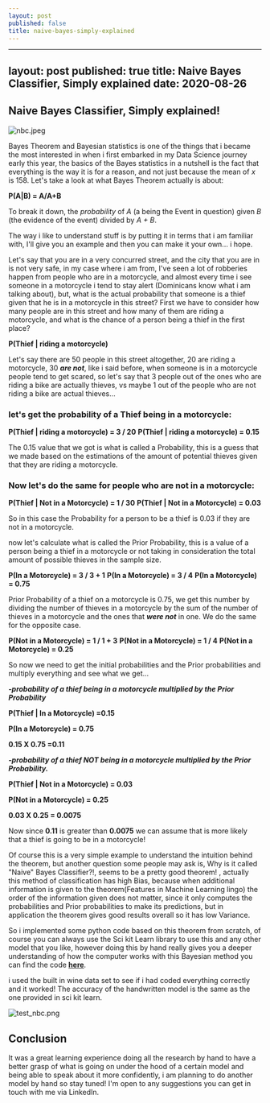 ```yaml
---
layout: post
published: false
title: naive-bayes-simply-explained
---
```

---
layout: post
published: true
title: Naive Bayes Classifier, Simply explained
date: 2020-08-26
---

## Naive Bayes Classifier, Simply explained!
![nbc.jpeg]({{site.baseurl}}/img/nbc.jpeg)




Bayes Theorem and Bayesian statistics is one of the things that i became the most interested in when i first embarked in my Data Science journey early this year, the basics of the Bayes statistics in a nutshell is the fact that everything is the way it is for a reason, and not just because the mean of *x* is 158. Let's take a look at what Bayes Theorem actually is about:

**P(A|B) = A/A+B**

To break it down, the *probability* of *A* (a being the Event in question) given *B* (the evidence of the event) divided by *A + B*.

The way i like to understand stuff is by putting it in terms that i am familiar with, I'll give you an example and then you can make it your own... i hope.

Let's say that you are in a very concurred street, and the city that you are in is not very safe, in my case where i am from, I've seen a lot of robberies happen from people who are in a motorcycle, and almost every time i see someone in a motorcycle i tend to stay alert (Dominicans know what i am talking about), but, what is the actual probability that someone is a thief given that he is in a motorcycle in this street?
First we have to consider how many people are in this street and how many of them are riding a motorcycle, and what is the chance of a person being a thief in the first place?

**P(Thief | riding a motorcycle)**

Let's say there are 50 people in this street altogether, 20 are riding a motorcycle, 30 ***are not***, like i said before, when someone is in a motorcycle people tend to get scared, so let's say that 3 people out of the ones who are riding a bike are actually thieves, vs maybe 1 out of the people who are not riding a bike are actual thieves...

### let's get the probability of a Thief being in a motorcycle:

**P(Thief | riding a motorcycle) = 3 / 20**
**P(Thief | riding a motorcycle) = 0.15** 

The 0.15 value that we got is what is called a Probability, this is a guess that we made based on the estimations of the amount of potential thieves given that they are riding a motorcycle.

### Now let's do the same for people who are not in a motorcycle:

**P(Thief | Not in a Motorcycle) = 1 / 30**
**P(Thief | Not in a Motorcycle) = 0.03**

So in this case the Probability for a person to be a thief is 0.03 if they are not in a motorcycle.

now let's calculate what is called the Prior Probability, this is a value of a person being a thief in a motorcycle or not taking in consideration the total amount of possible thieves in the sample size.

**P(In a Motorcycle) = 3 / 3 + 1**
**P(In a Motorcycle) = 3 / 4**
**P(In a Motorcycle) = 0.75**

Prior Probability of a thief on a motorcycle is 0.75, we get this number by dividing the number of thieves in a motorcycle by the sum of the number of thieves in a motorcycle and the ones that ***were not*** in one. We do the same for the opposite case.

**P(Not in a Motorcycle) = 1 / 1 + 3**
**P(Not in a Motorcycle) = 1 / 4**
**P(Not in a Motorcycle) = 0.25**

So now we need to get the initial probabilities and the Prior probabilities and multiply everything and see what we get...

***-probability of a thief being in a motorcycle multiplied by the Prior Probability***

**P(Thief | In a Motorcycle) =0.15**

**P(In a Motorcycle) = 0.75**

**0.15 X 0.75 =0.11**

***-probability of a thief NOT being in a motorcycle multiplied by the Prior Probability.***

**P(Thief | Not in a Motorcycle) = 0.03**

**P(Not in a Motorcycle) = 0.25**

**0.03 X 0.25 = 0.0075**

Now since **0.11** is greater than **0.0075** we can assume that is more likely that a thief is going to be in a motorcycle!

Of course this is a very simple example to understand the intuition behind the theorem, but another question some people may ask is, Why is it called "Naive" Bayes Classifier?!, seems to be a pretty good theorem! , actually this method of classification has high Bias, because when additional information is given to the theorem(Features in Machine Learning lingo) the order of the information given does not matter, since it only computes the probabilities and Prior probabilities to make its predictions, but in application the theorem gives good results overall so it has low Variance.

So i implemented some python code based on this theorem from scratch, of course you can always use the Sci kit Learn library to use this and any other model that you like, however doing this by hand really gives you a deeper understanding of how the computer works with this Bayesian method you can find the code **[here](https://github.com/LuisFelipeUrena/NBC)**.

i used the built in wine data set to see if i had coded everything correctly and it worked! The accuracy of the handwritten model is the same as the one provided in sci kit learn.

![test_nbc.png]({{site.baseurl}}/img/test_nbc.png)


## Conclusion

It was a great learning experience doing all the research by hand to have a better grasp of what is going on under the hood of a certain model and being able to speak about it more confidently, i am planning to do another model by hand so stay tuned! I'm open to any suggestions you can get in touch with me via LinkedIn.



